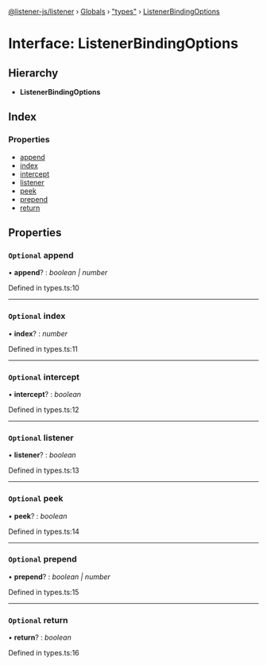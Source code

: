 [@listener-js/listener](../README.md) › [Globals](../globals.md) › ["types"](../modules/_types_.md) › [ListenerBindingOptions](_types_.listenerbindingoptions.md)

# Interface: ListenerBindingOptions

## Hierarchy

* **ListenerBindingOptions**

## Index

### Properties

* [append](_types_.listenerbindingoptions.md#optional-append)
* [index](_types_.listenerbindingoptions.md#optional-index)
* [intercept](_types_.listenerbindingoptions.md#optional-intercept)
* [listener](_types_.listenerbindingoptions.md#optional-listener)
* [peek](_types_.listenerbindingoptions.md#optional-peek)
* [prepend](_types_.listenerbindingoptions.md#optional-prepend)
* [return](_types_.listenerbindingoptions.md#optional-return)

## Properties

### `Optional` append

• **append**? : *boolean | number*

Defined in types.ts:10

___

### `Optional` index

• **index**? : *number*

Defined in types.ts:11

___

### `Optional` intercept

• **intercept**? : *boolean*

Defined in types.ts:12

___

### `Optional` listener

• **listener**? : *boolean*

Defined in types.ts:13

___

### `Optional` peek

• **peek**? : *boolean*

Defined in types.ts:14

___

### `Optional` prepend

• **prepend**? : *boolean | number*

Defined in types.ts:15

___

### `Optional` return

• **return**? : *boolean*

Defined in types.ts:16
